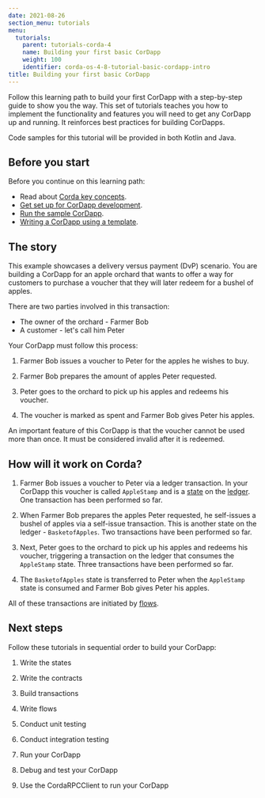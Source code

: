 ```yaml
---
date: 2021-08-26
section_menu: tutorials
menu:
  tutorials:
    parent: tutorials-corda-4
    name: Building your first basic CorDapp
    weight: 100
    identifier: corda-os-4-8-tutorial-basic-cordapp-intro
title: Building your first basic CorDapp
---
```


Follow this learning path to build your first CorDapp with a step-by-step guide to show you the way. This set of tutorials teaches you how to implement the functionality and features you will need to get any CorDapp up and running. It reinforces best practices for building CorDapps.

Code samples for this tutorial will be provided in both Kotlin and Java.

## Before you start

Before you continue on this learning path:

- Read about [Corda key concepts](key-concepts.md).
- [Get set up for CorDapp development](getting-set-up.md).
- [Run the sample CorDapp](cordapp-tutorial.md).
- [Writing a CorDapp using a template](writing-a-cordapp-using-a-template.md).

## The story

This example showcases a delivery versus payment (DvP) scenario. You are building a CorDapp for an apple orchard that wants to offer a way for customers to purchase a voucher that they will later redeem for a bushel of apples.

There are two parties involved in this transaction:

- The owner of the orchard - Farmer Bob
- A customer - let's call him Peter

Your CorDapp must follow this process:

1. Farmer Bob issues a voucher to Peter for the apples he wishes to buy.

2. Farmer Bob prepares the amount of apples Peter requested.

3. Peter goes to the orchard to pick up his apples and redeems his voucher.

4. The voucher is marked as spent and Farmer Bob gives Peter his apples.

An important feature of this CorDapp is that the voucher cannot be used more than once. It must be considered invalid after it is redeemed.

## How will it work on Corda?

1. Farmer Bob issues a voucher to Peter via a ledger transaction. In your CorDapp this voucher is called `AppleStamp` and is a [state](key-concepts-states.md) on the [ledger](key-concepts-ledger.md). One transaction has been performed so far.

2. When Farmer Bob prepares the apples Peter requested, he self-issues a bushel of apples via a self-issue transaction. This is another state on the ledger - `BasketofApples`. Two transactions have been performed so far.

3. Next, Peter goes to the orchard to pick up his apples and redeems his voucher, triggering a transaction on the ledger that consumes the `AppleStamp` state. Three transactions have been performed so far.

4. The `BasketofApples` state is transferred to Peter when the `AppleStamp` state is consumed and Farmer Bob gives Peter his apples.

All of these transactions are initiated by [flows](key-concepts-flows.md).

## Next steps

Follow these tutorials in sequential order to build your CorDapp:

<!---These will all link to the new tutorials when they are added.--->

1. Write the states

2. Write the contracts

  1. Build transactions

3. Write flows

4. Conduct unit testing

5. Conduct integration testing

6. Run your CorDapp

7. Debug and test your CorDapp

8. Use the CordaRPCClient to run your CorDapp
